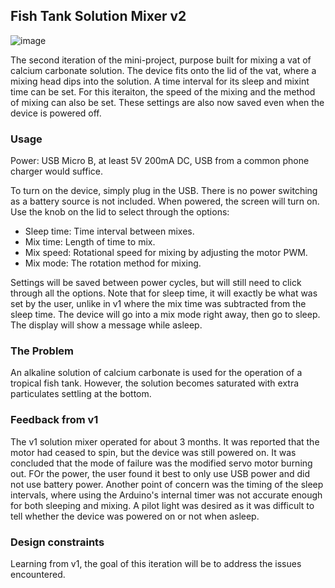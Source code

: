 ## Fish Tank Solution Mixer v2

![image](https://user-images.githubusercontent.com/41247872/148147411-b339b851-8c2c-4e1a-be0a-d65fddac4911.png)

The second iteration of the mini-project, purpose built for mixing a vat of calcium carbonate solution. The device fits onto the lid of the vat, where a mixing head dips into the solution. A time interval for its sleep and mixint time can be set. For this iteraiton, the speed of the mixing and the method of mixing can also be set. These settings are also now saved even when the device is powered off.

### Usage
 
 Power: USB Micro B, at least 5V 200mA DC, USB from a common phone charger would suffice.
 
 To turn on the device, simply plug in the USB. There is no power switching as a battery source is not included. When powered, the screen will turn on. Use the knob on the lid to select through the options:
 
  - Sleep time: Time interval between mixes.
  - Mix time:   Length of time to mix.
  - Mix speed:  Rotational speed for mixing by adjusting the motor PWM.
  - Mix mode:   The rotation method for mixing.

Settings will be saved between power cycles, but will still need to click through all the options. Note that for sleep time, it will exactly be what was set by the user, unlike in v1 where the mix time was subtracted from the sleep time. The device will go into a mix mode right away, then go to sleep. The display will show a message while asleep.

### The Problem

An alkaline solution of calcium carbonate is used for the operation of a tropical fish tank. However, the solution becomes saturated with extra particulates settling at the bottom. 

### Feedback from v1

The v1 solution mixer operated for about 3 months. It was reported that the motor had ceased to spin, but the device was still powered on.  It was concluded that the mode of failure was the modified servo motor burning out. FOr the power, the user found it best to only use USB power and did not use battery power. Another point of concern was the timing of the sleep intervals, where using the Arduino's internal timer was not accurate enough for both sleeping and mixing. A pilot light was desired as it was difficult to tell whether the device was powered on or not when asleep.

### Design constraints

Learning from v1, the goal of this iteration will be to address the issues encountered.






